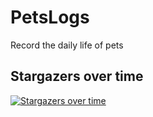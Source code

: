 # PetsLogs
Record the daily life of pets
## Stargazers over time
[![Stargazers over time](https://starchart.cc/fzls/djc_helper.svg?variant=adaptive)](https://starchart.cc/fzls/djc_helper)
